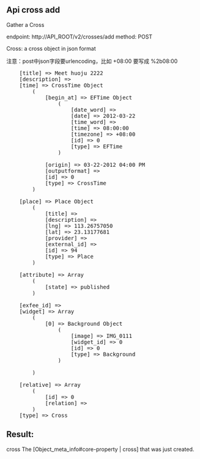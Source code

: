 ## Api cross add

Gather a Cross

endpoint: http://API_ROOT/v2/crosses/add
method: POST

Cross: a cross object in json format

注意：post中json字段要urlencoding，比如  +08:00 要写成 %2b08:00
<pre>
    [title] => Meet huoju 2222
    [description] =>
    [time] => CrossTime Object
        (
            [begin_at] => EFTime Object
                (
                    [date_word] =>
                    [date] => 2012-03-22
                    [time_word] =>
                    [time] => 08:00:00
                    [timezone] => +08:00
                    [id] => 0
                    [type] => EFTime
                )

            [origin] => 03-22-2012 04:00 PM
            [outputformat] =>
            [id] => 0
            [type] => CrossTime
        )

    [place] => Place Object
        (
            [title] =>
            [description] =>
            [lng] => 113.26757050
            [lat] => 23.13177681
            [provider] =>
            [external_id] =>
            [id] => 94
            [type] => Place
        )

    [attribute] => Array
        (
            [state] => published
        )

    [exfee_id] =>
    [widget] => Array
        (
            [0] => Background Object
                (
                    [image] => IMG_0111
                    [widget_id] => 0
                    [id] => 0
                    [type] => Background
                )

        )

    [relative] => Array
        (
            [id] => 0
            [relation] =>
        )
    [type] => Cross
</pre>

## Result:
  cross The [Object_meta_info\#core-property | cross] that was just created.
